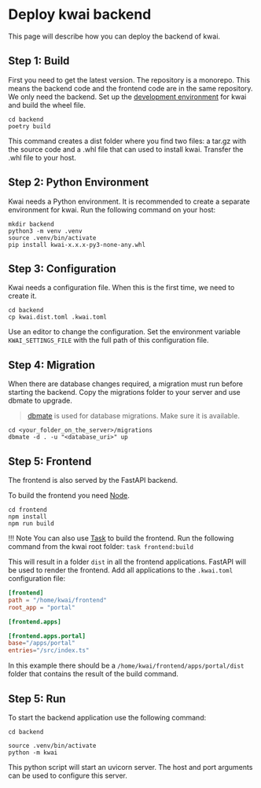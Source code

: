 # Deploy kwai backend

This page will describe how you can deploy the backend of kwai.

## Step 1: Build

First you need to get the latest version. The repository is a monorepo.
This means the backend code and the frontend code are in the same repository.
We only need the backend. Set up the [development environment](./index.md) for kwai
and build the wheel file.

````shell
cd backend
poetry build
````

This command creates a dist folder where you find two files: a tar.gz with the source code and a .whl file
that can used to install kwai.
Transfer the .whl file to your host.

## Step 2: Python Environment

Kwai needs a Python environment. It is recommended to create a separate environment for kwai.
Run the following command on your host:

````shell
mkdir backend
python3 -m venv .venv
source .venv/bin/activate
pip install kwai-x.x.x-py3-none-any.whl
````

## Step 3: Configuration

Kwai needs a configuration file. When this is the first time, we need to
create it.

````shell
cd backend
cp kwai.dist.toml .kwai.toml
````

Use an editor to change the configuration. Set the environment
variable `KWAI_SETTINGS_FILE` with the full path of this configuration file.

## Step 4: Migration

When there are database changes required, a migration must run before
starting the backend. Copy the migrations folder to your server and use dbmate to upgrade.

> [dbmate](https://github.com/amacneil/dbmate) is used for database migrations. Make sure it is available.

````shell
cd <your_folder_on_the_server>/migrations
dbmate -d . -u "<database_uri>" up
````

## Step 5: Frontend

The frontend is also served by the FastAPI backend.

To build the frontend you need [Node](https://nodejs.org/en).

````shell
cd frontend
npm install
npm run build
````

!!! Note
    You can also use [Task](https://taskfile.dev/) to build the frontend. Run the following
    command from the kwai root folder:
    `task frontend:build`

This will result in a folder `dist` in all the frontend applications.
FastAPI will be used to render the frontend. Add all applications to the `.kwai.toml` configuration file:

````toml
[frontend]
path = "/home/kwai/frontend"
root_app = "portal"

[frontend.apps]

[frontend.apps.portal]
base="/apps/portal"
entries="/src/index.ts"
````

In this example there should be a `/home/kwai/frontend/apps/portal/dist` folder that contains the result of the
build command.

## Step 5: Run

To start the backend application use the following command:

````shell
cd backend

source .venv/bin/activate
python -m kwai
````

This python script will start an uvicorn server. The host
and port arguments can be used to configure this server.
